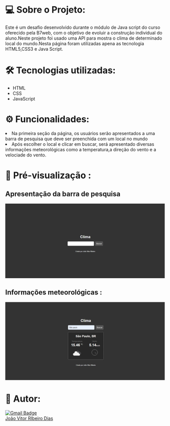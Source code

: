 # 💻  Sobre o Projeto:
Este é um desafio desenvolvido durante o módulo de Java script do curso oferecido pela B7web, com o objetivo de evoluir a construção individual do aluno.Neste projeto foi usado uma API para mostra o clima de determinado local do mundo.Nesta página foram utilizadas apena as tecnologia HTML5,CSS3 e Java Script.
</br>
# 🛠 Tecnologias utilizadas:
<div>
    <ul>
        <li>HTML</li>
        <li>CSS</li>
        <li>JavaScript</li>
    </ul>
</div>

# ⚙️ Funcionalidades:
<li>Na primeira seção da página, os usuários serão apresentados a uma barra de pesquisa que deve ser preenchida com um local no mundo  </li>
<li>Após escolher o local e clicar em buscar, será apresentado diversas informações meteorológicas como a temperatura,a direção do vento e a velociade do vento.</li>

# 🎨 Pré-visualização :
## Apresentação da barra de pesquisa
<img src="midia.readme/Clima.png" alt="">

## Informações meteorológicas :
<img src="midia.readme/Clima-2.png">

# 🦸 Autor:
[![Gmail Badge](https://img.shields.io/badge/-joaovitordias.2b@gmail.com-c14438?style=flat-square&logo=Gmail&logoColor=white&link=mailto:joaovitordias.2b@gmail.com)](mailto:joaovitordias.2b@gmail.com)
<br/>
<a href="https://www.linkedin.com/in/jo%C3%A3o-vitor-ribeiro-dias-339a56258/" target="_blank">João Vitor RIbeiro Dias</a>
